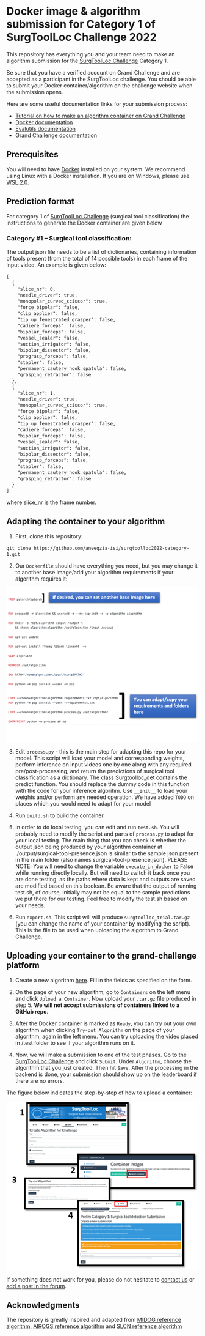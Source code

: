 # Docker image & algorithm submission for Category 1 of SurgToolLoc Challenge 2022

This repository has everything you and your team need to make an algorithm submission for the [SurgToolLoc Challenge](https://surgtoolloc.grand-challenge.org/) Category 1.

Be sure that you have a verified account on Grand Challenge and are accepted as a participant in the SurgToolLoc challenge.
You should be able to submit your Docker container/algorithm on the challenge website when the submission opens.

Here are some useful documentation links for your submission process:
- [Tutorial on how to make an algorithm container on Grand Challenge](https://grand-challenge.org/blogs/create-an-algorithm/)
- [Docker documentation](https://docs.docker.com/)
- [Evalutils documentation](https://evalutils.readthedocs.io/)
- [Grand Challenge documentation](https://comic.github.io/grand-challenge.org/algorithms.html)

## Prerequisites

You will need to have [Docker](https://docs.docker.com/) installed on your system. We recommend using Linux with a Docker installation. If you are on Windows, please use [WSL 2.0](https://docs.microsoft.com/en-us/windows/wsl/install).

## Prediction format

For category 1 of [SurgToolLoc Challenge](https://surgtoolloc.grand-challenge.org/) (surgical tool classification) the instructions to generate the Docker container are given below

### Category #1 – Surgical tool classification:  

The output json file needs to be a list of dictionaries, containing information of tools present (from the total of 14 possible tools) in each frame of the input video. An example is given below: 
```
[ 
  { 
    "slice_nr": 0, 
    "needle_driver": true, 
    "monopolar_curved_scissor": true, 
    "force_bipolar": false, 
    "clip_applier": false, 
    "tip_up_fenestrated_grasper": false, 
    "cadiere_forceps": false, 
    "bipolar_forceps": false, 
    "vessel_sealer": false, 
    "suction_irrigator": false, 
    "bipolar_dissector": false, 
    "prograsp_forceps": false, 
    "stapler": false, 
    "permanent_cautery_hook_spatula": false, 
    "grasping_retractor": false 
  }, 
  { 
    "slice_nr": 1, 
    "needle_driver": true, 
    "monopolar_curved_scissor": true, 
    "force_bipolar": false, 
    "clip_applier": false, 
    "tip_up_fenestrated_grasper": false, 
    "cadiere_forceps": false, 
    "bipolar_forceps": false, 
    "vessel_sealer": false, 
    "suction_irrigator": false, 
    "bipolar_dissector": false, 
    "prograsp_forceps": false, 
    "stapler": false, 
    "permanent_cautery_hook_spatula": false, 
    "grasping_retractor": false 
  } 
] 
```
 where slice_nr is the frame number. 


## Adapting the container to your algorithm

1. First, clone this repository:

```
git clone https://github.com/aneeqzia-isi/surgtoolloc2022-category-1.git
```

2. Our `Dockerfile` should have everything you need, but you may change it to another base image/add your algorithm requirements if your algorithm requires it:

![Alt text](README_files/dockerfile_instructions.png?raw=true "Flow")

3. Edit `process.py` - this is the main step for adapting this repo for your model. This script will load your model and corresponding weights, perform inference on input videos one by one along with any required pre/post-processing, and return the predictions of surgical tool classification as a dictionary. The class Surgtoolloc_det contains the predict function. You should replace the dummy code in this function with the code for your inference algorihm. Use `__init__` to load your weights and/or perform any needed operation. We have added `TODO` on places which you would need to adapt for your model

4. Run `build.sh`  to build the container. 

5. In order to do local testing, you can edit and run `test.sh`. You will probably need to modify the script and parts of `process.py` to adapt for your local testing. The main thing that you can check is whether the output json being produced by your algorithm container at ./output/surgical-tool-presence.json is similar to the sample json present in the main folder (also names surgical-tool-presence.json).
 PLEASE NOTE: You will need to change the variable `execute_in_docker` to False while running directly locally. But will need to switch it back once you   are done testing, as the paths where data is kept and outputs are saved are modified based on this boolean. Be aware that the output of running test.sh, of course, initially may not be equal to the sample predictions we put there for our testing. Feel free to modify the test.sh based on your needs.

5. Run `export.sh`. This script will will produce `surgtoolloc_trial.tar.gz` (you can change the name of your container by modifying the script). This is the file to be used when uploading the algorithm to Grand Challenge.

## Uploading your container to the grand-challenge platform

1. Create a new algorithm [here](https://grand-challenge.org/algorithms/create/). Fill in the fields as specified on the form.

2. On the page of your new algorithm, go to `Containers` on the left menu and click `Upload a Container`. Now upload your `.tar.gz` file produced in step 5. **We will not accept submissions of containers linked to a GitHub repo.**

3. After the Docker container is marked as `Ready`, you can try out your own algorithm when clicking `Try-out Algorithm` on the page of your algorithm, again in the left menu. You can try uploading the video placed in /test folder to see if your algorithm runs on it.

4. Now, we will make a submission to one of the test phases. Go to the [SurgToolLoc Challenge](https://surgtoolloc.grand-challenge.org/) and click `Submit`. Under `Algorithm`, choose the algorithm that you just created. Then hit `Save`. After the processing in the backend is done, your submission should show up on the leaderboard if there are no errors.

The figure below indicates the step-by-step of how to upload a container:

![Alt text](README_files/MICCAI_surgtoolloc_fig.png?raw=true "Flow")

If something does not work for you, please do not hesitate to [contact us](mailto:isi.challenges@intusurg.com) or [add a post in the forum](https://grand-challenge.org/forums/forum/endoscopic-surgical-tool-localization-using-tool-presence-labels-663/). 

## Acknowledgments

The repository is greatly inspired and adapted from [MIDOG reference algorithm](https://github.com/DeepPathology/MIDOG_reference_docker), [AIROGS reference algorithm](https://github.com/qurAI-amsterdam/airogs-example-algorithm) and [SLCN reference algorithm](https://github.com/metrics-lab/SLCN_challenge)

